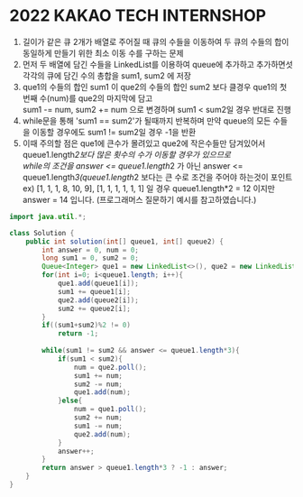 # 2022 KAKAO TECH INTERNSHOP
1. 길이가 같은 큐 2개가 배열로 주어질 때 큐의 수들을 이동하여 두 큐의 수들의 합이 동일하게 만들기 위한 최소 이동 수를 구하는 문제
2. 먼저 두 배열에 담긴 수들을 LinkedList를 이용하여 queue에 추가하고 추가하면섯 각각의 큐에 담긴 수의 총합을 sum1, sum2 에 저장
3. que1의 수들의 합인 sum1 이 que2의 수들의 합인 sum2 보다 클경우 que1의 첫번째 수(num)를 que2의 마지막에 담고   
   sum1 -= num, sum2 += num 으로 변경하며 sum1 < sum2일 경우 반대로 진행
4. while문을 통해 'sum1 == sum2'가 될때까지 반복하며 만약 queue의 모든 수들을 이동할 경우에도 sum1 != sum2일 경우 -1을 반환
5. 이때 주의할 점은 que1에 큰수가 몰려있고 que2에 작은수들만 담겨있어서 queue1.length*2보다 많은 횟수의 수가 이동할 경우가 있으므로   
   while의 조건을 answer <= queue1.length*2 가 아닌 answer <= queue1.length*3(queue1.length*2 보다는 큰 수로 조건을 주어야 하는것이 포인트
   ex) 	[1, 1, 1, 8, 10, 9], [1, 1, 1, 1, 1, 1] 일 경우 queue1.length*2 = 12 이지만 answer = 14 입니다. (프로그래머스 질문하기 예시를 참고하였습니다.)
   
   
```java
import java.util.*;

class Solution {
    public int solution(int[] queue1, int[] queue2) {
        int answer = 0, num = 0;
        long sum1 = 0, sum2 = 0;
        Queue<Integer> que1 = new LinkedList<>(), que2 = new LinkedList<>();
        for(int i=0; i<queue1.length; i++){
            que1.add(queue1[i]);
            sum1 += queue1[i];
            que2.add(queue2[i]);
            sum2 += queue2[i];
        }
        if((sum1+sum2)%2 != 0)
            return -1;
        
        while(sum1 != sum2 && answer <= queue1.length*3){
            if(sum1 < sum2){
                num = que2.poll();
                sum1 += num;
                sum2 -= num;
                que1.add(num);
            }else{
                num = que1.poll();
                sum2 += num;
                sum1 -= num;
                que2.add(num);
            }
            answer++;
        }
        return answer > queue1.length*3 ? -1 : answer;
    }
}
```
